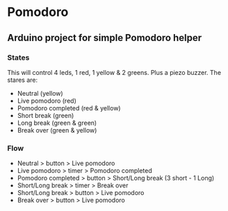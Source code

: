 # Pomodoro

## Arduino project for simple Pomodoro helper

### States
This will control 4 leds, 1 red, 1 yellow & 2 greens.  Plus a piezo buzzer.
The stares are:
- Neutral (yellow)
- Live pomodoro (red)
- Pomodoro completed (red & yellow)
- Short break (green)
- Long break (green & green)
- Break over (green & yellow)

### Flow
- Neutral > button > Live pomodoro
- Live pomodoro > timer > Pomodoro completed
- Pomodoro completed > button > Short/Long break (3 short - 1 Long)
- Short/Long break > timer > Break over
- Short/Long break > button > Live pomodoro
- Break over > button > Live pomodoro
